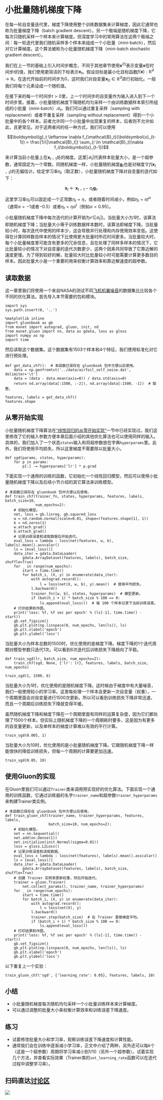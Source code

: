 # 小批量随机梯度下降

在每一轮自变量迭代里，梯度下降使用整个训练数据集来计算梯度，因此它通常也称为批量梯度下降（batch gradient descent）。另一个极端是随机梯度下降，它每次只随机采样一个样本来计算梯度。但深度学习中的常用算法在这两个极端之间：每一轮迭代里我们随机采样多个样本来组成一个小批量（mini-batch），然后对它计算梯度。这个算法被称为小批量随机梯度下降（mini-batch stochastic gradient descent）。

我们在上一节的基础上引入时间步概念，不同于其他章节使用$\boldsymbol{x}^{(t)}$表示变量$\boldsymbol{x}$在时间步$t$的值，我们使用更简洁的下标表示$\boldsymbol{x}_t$。假设目标是最小化目标函数$f(\boldsymbol{x}): \mathbb{R}^d \rightarrow \mathbb{R}$。在迭代开始前的时间步为$0$，这时我们对自变量$\boldsymbol{x}_0\in \mathbb{R}^d$进行初始化。一般我们将每个元素设成一个随机值。

在接下来的每一个时间步$t>0$里，上一个时间步的自变量作为输入进入到下一个时间步里。接着，小批量随机梯度下降随机均匀采样一个由训练数据样本索引所组成的小批量（mini-batch）$\mathcal{B}_t$。我们可以通过重复采样（sampling with replacement）或者不重复采样（sampling without replacement）得到一个小批量中的各个样本。前者允许同一个小批量中出现重复的样本，后者则不允许如此，且更常见。对于这两者间的任一种方式，我们可以使用

$$\boldsymbol{g}_t \leftarrow \nabla f_{\mathcal{B}_t}(\boldsymbol{x}_{t-1}) = \frac{1}{|\mathcal{B}_t|} \sum_{i \in \mathcal{B}_t}\nabla f_i(\boldsymbol{x}_{t-1})$$

来计算当前小批量上在$\boldsymbol{x}_{t-1}$处的梯度。这里$|\mathcal{B}_t|$代表样本批量大小，是一个超参数，通常固定为一个常数。同随机梯度一样，小批量随机梯度$\boldsymbol{g}_t$也是对梯度$\nabla f(\boldsymbol{x}_{t-1})$的无偏估计。给定学习率$\eta_t$（取正数），小批量随机梯度下降对自变量的迭代如下：

$$\boldsymbol{x}_t \leftarrow \boldsymbol{x}_{t-1} - \eta_t \boldsymbol{g}_t.$$

这里学习率$\eta_t$可以固定成一个正常数$\eta_t=\eta$，或者随着时间减小，例如$\eta_t=\eta t^\alpha$（通常$\alpha=-1$或者$-0.5$）或者$\eta_t = \eta \alpha^t$（例如$\alpha=0.95$）。

小批量随机梯度下降中每次迭代的计算开销为$\mathcal{O}(|\mathcal{B}_t|)$。当批量大小为1时，该算法即随机梯度下降；当批量大小等于训练数据样本数时，该算法即梯度下降。当批量较小时，每次迭代中使用的样本少，这会导致并行处理和内存使用效率变低。这使得在计算同样数目样本的情况下比使用更大批量时所花时间更多。当批量较大时，每个小批量梯度里可能含有更多的冗余信息，且在处理了同样多样本的情况下，它比批量较小的情况下对自变量的迭代次数更少，这两个因素共同导致了它靠近解的速度更慢。为了得到较好的解，批量较大时比批量较小时可能需要计算更多数目的样本。因此批量大小是一个重要的用来权衡计算效率和靠近解速度的超参数。

## 读取数据

这一章里我们将使用一个来自NASA的测试不同[飞机机翼噪音](https://archive.ics.uci.edu/ml/datasets/Airfoil+Self-Noise)的数据集比比较各个不同的优化算法。首先导入本节需要的包和模块。

```{.python .input  n=1}
import sys
sys.path.insert(0, '..')

%matplotlib inline
import gluonbook as gb
from mxnet import autograd, gluon, init, nd
from mxnet.gluon import nn, data as gdata, loss as gloss
import numpy as np
import time
```

然后读取这个数据集。这个数据集有1503个样本和4个特征，我们使用标准化对它进行预处理。

```{.python .input  n=2}
def get_data_ch7():  # 本函数已保存在 gluonbook 包中方便以后使用。
    data = np.genfromtxt('../data/airfoil_self_noise.dat', delimiter='\t')
    data = (data - data.mean(axis=0)) / data.std(axis=0)
    return nd.array(data[:1500, :-2]), nd.array(data[:1500, -1])  # 取整。

features, labels = get_data_ch7()
features.shape
```

## 从零开始实现

小批量随机梯度下降算法在[“线性回归的从零开始实现”](../chapter_deep-learning-basics/linear-regression-scratch.md)一节中已经实现过。我们这里修改了它的输入参数方便本章后面介绍的其他优化算法也可以使用同样的输入。具体的，我们加入了一个状态`states`输入和将超参数放在字典`hyperparams`里。此外，我们将使用平均损失，所以这里梯度不需要除以批量大小。

```{.python .input  n=3}
def sgd(params, states, hyperparams):
    for p in params:
        p[:] -= hyperparams['lr'] * p.grad
```

下面实现一个通用的训练的函数，它初始化一个线性回归模型，然后可以使用小批量随机梯度下降以及后续小节介绍的其它算法来训练模型。

```{.python .input  n=4}
# 本函数已保存在 gluonbook 包中方便以后使用。
def train_ch7(trainer_fn, states, hyperparams, features, labels, batch_size=10,
              num_epochs=2):
    # 初始化模型。
    net, loss = gb.linreg, gb.squared_loss
    w = nd.random.normal(scale=0.01, shape=(features.shape[1], 1))
    b = nd.zeros(1)
    w.attach_grad()
    b.attach_grad()
    # 记录训练误差和读取数据后开始迭代。
    eval_loss = lambda : loss(net(features, w, b), labels).mean().asscalar()
    ls = [eval_loss()]
    data_iter = gdata.DataLoader(
        gdata.ArrayDataset(features, labels), batch_size, shuffle=True)
    for _ in range(num_epochs):
        start = time.time()
        for batch_i, (X, y) in enumerate(data_iter):
            with autograd.record():
                l = loss(net(X, w, b), y).mean()  # 使用平均损失。
            l.backward()
            trainer_fn([w, b], states, hyperparams)  # 模型更新。
            if (batch_i + 1) * batch_size % 100 == 0:
                ls.append(eval_loss())  # 每 100 个样本记录下当前训练误差。
    # 打印结果和作图。
    print('loss: %f, %f sec per epoch' % (ls[-1], time.time() - start))
    gb.set_figsize()
    gb.plt.plot(np.linspace(0, num_epochs, len(ls)), ls)
    gb.plt.xlabel('epoch')
    gb.plt.ylabel('loss')
```

当批量大小为样本总数的1500时，优化使用的是梯度下降。梯度下降的1个迭代周期对模型参数只迭代1次。可以看到6次迭代后训练损失下降趋向了平稳。

```{.python .input  n=5}
def train_sgd(lr, batch_size, num_epochs=2):
    train_ch7(sgd, None, {'lr': lr}, features, labels, batch_size, num_epochs)

train_sgd(1, 1500, 6)
```

当批量大小为1时，优化使用的是随机梯度下降。这时候由于梯度中有大量噪音，我们一般使用较小的学习率。这里每处理一个样本会更新一次自变量（权重），一个周期里面会对自变量进行1500次更新。所以可以看到训练损失下降非常迅速，而且一个周期后训练损失下降就变得平缓。

虽然随机梯度下降和梯度下降在一个周期里面有同样的运算复杂度，因为它们都处理了1500个样本。但实际上随机梯度下降的一个周期耗时要多，这是因为有更多的自变量更新，以及单样本的梯度计算难以有效的平行计算。

```{.python .input  n=6}
train_sgd(0.005, 1)
```

当批量大小为10时，优化使用的是小批量随机梯度下降。它跟随机梯度下降一样能很快的降低训练损失，但每一个周期的计算要更加迅速。

```{.python .input  n=7}
train_sgd(0.05, 10)
```

## 使用Gluon的实现

在Gluon里我们可以通过`Trainer`类来调用预实现好的优化算法。下面实现一个通用的训练函数，它通过训练器的名字`trainer_name`和超参数`trainer_hyperparams`来构建Trainer类实例。

```{.python .input  n=8}
# 本函数已保存在 gluonbook 包中方便以后使用。
def train_gluon_ch7(trainer_name, trainer_hyperparams, features, labels,
                    batch_size=10, num_epochs=2):
    # 初始化模型。
    net = nn.Sequential()
    net.add(nn.Dense(1))
    net.initialize(init.Normal(sigma=0.01))
    loss = gloss.L2Loss()
    # 记录训练误差和读取数据。
    eval_loss = lambda : loss(net(features), labels).mean().asscalar()
    ls = [eval_loss()]
    data_iter = gdata.DataLoader(
        gdata.ArrayDataset(features, labels), batch_size, shuffle=True)
    # 创建 Trainer 实例来更新权重，然后开始迭代。
    trainer = gluon.Trainer(
        net.collect_params(), trainer_name, trainer_hyperparams)
    for _ in range(num_epochs):
        start = time.time()
        for batch_i, (X, y) in enumerate(data_iter):
            with autograd.record():
                l = loss(net(X), y)
            l.backward()
            trainer.step(batch_size)  # 在 Trainer 里做梯度平均。
            if (batch_i + 1) * batch_size % 100 == 0:
                ls.append(eval_loss())
    # 打印结果和作图。
    print('loss: %f, %f sec per epoch' % (ls[-1], time.time() - start))
    gb.set_figsize()
    gb.plt.plot(np.linspace(0, num_epochs, len(ls)), ls)
    gb.plt.xlabel('epoch')
    gb.plt.ylabel('loss')
```

以下重复上一个实验：

```{.python .input  n=9}
train_gluon_ch7('sgd', {'learning_rate': 0.05}, features, labels, 10)
```

## 小结

* 小批量随机梯度每次随机均匀采样一个小批量训练样本来计算梯度。
* 可以通过调整的批量大小来权衡计算效率和训练误差下降速度。

## 练习

* 试着修改批量大小和学习率，观察训练误差下降速度和计算性能。
* 通常我们会在训练中逐渐减小学习率，正文中介绍了两种，另外还可以每$k$个（这是一个超参数）周期将学习率减小到1/10（另外一个超参数）。试着实现几个方法，并查看实际效果（Trainer类的`set_learning_rate`函数可以在迭代过程中调整学习率）。

## 扫码直达[讨论区](https://discuss.gluon.ai/t/topic/1877)

![](../img/qr_minibatch-sgd.svg)
